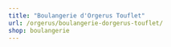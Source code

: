 ```yaml
---
title: "Boulangerie d'Orgerus Touflet"
url: /orgerus/boulangerie-dorgerus-touflet/
shop: boulangerie
---
```

